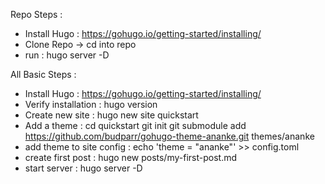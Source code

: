 Repo Steps : 
* Install Hugo : https://gohugo.io/getting-started/installing/
* Clone Repo -> cd into repo
* run : hugo server -D


All Basic Steps :
* Install Hugo : https://gohugo.io/getting-started/installing/
* Verify installation : hugo version
* Create new site : hugo new site quickstart
* Add a theme : cd quickstart
                git init
                git submodule add https://github.com/budparr/gohugo-theme-ananke.git themes/ananke
* add theme to site config : echo 'theme = "ananke"' >> config.toml
* create first post : hugo new posts/my-first-post.md
* start server : hugo server -D
